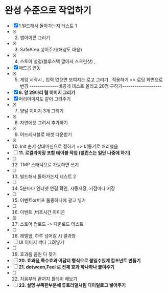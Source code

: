 # 완성 수준으로 작업하기



- [x] 1.빌드해서 돌아가는지 테스트 1
- [x] 2. 앱아이콘 그리기
- [x] 3. SafeArea 넣어주기(해상도 대응)
- [x] 4. 스토어 설정(블루스택 깔아서 스크린샷) ,
- [x] 애드몹 연동
- [x] 5. 게임 시작시 , 입력 없으면 보여지는 로고 그리기 , 적용하기 => 로딩 화면으로 변경
--------------비공개 테스트 올리고 20명 구하기-------------------
- [x] **6. 양 29마리 털 이미지 그리기**
- [x] 머리이미지도 같이 그려주기
- [x] 7. 양털 이미지 3개 그리기
- [x] 8. 자연에셋 그려서 추가하기
- [x] 9. 어드레서블로 에셋 다운받기
- [x] 10. Init 순서 상태머신으로 정하기 => 비동기로 처리했음
- [ ] **11. 로컬라이징 포함 테이블 작업 (밸런스는 일단 나중에 하기)**
- [ ] 12. TMP 스태틱으로 가능하면 쓰기
- [ ] 13. 빌드해서 돌아가는지 테스트 2
- [ ] 14. 5분마다 인터넷 연결 확인, 자동저장, 기점마다 저장
- [ ] 15. 이벤트or버프 둘중하나에 광고 넣기
- [ ] 16. 이벤트 ,버프시간 아이콘
- [x] 17. 스토어 업로드 -> 다운로드 테스트
- [ ] 18. 레벨업, 하루 넘어갈 시 결과창
- [ ] UI 이미지 싹다 그려넣기
- [ ] 19. 효과음 음원 다 찾기
- [ ] **20. 효과음,특수효과 어답터 형식으로 붙일수있게 컴포넌트 만들기**
- [ ] **21. dotween,Feel 로 전체 효과 하나하나 붙여주기**
- [ ] 22. 처음부터 끝까지 플레이 해보기
- [ ] **23. 설명 부족한부분에 튜토리얼처럼 다이얼로그 넣어주기**
